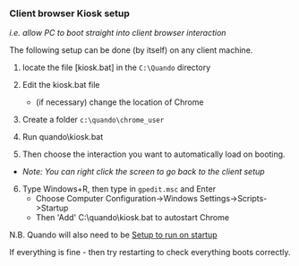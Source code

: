 
### Client browser Kiosk setup
_i.e. allow PC to boot straight into client browser interaction_

The following setup can be done (by itself) on any client machine.

1. locate the file [kiosk.bat] in the `C:\Quando` directory

2. Edit the kiosk.bat file
   - (if necessary) change the location of Chrome
3. Create a folder `c:\quando\chrome_user`
4. Run quando\kiosk.bat
5. Then choose the interaction you want to automatically load on booting.
  - _Note: You can right click the screen to go back to the client setup_
6. Type Windows+R, then type in `gpedit.msc` and Enter
    * Choose Computer Configuration->Windows Settings->Scripts->Startup
    * Then 'Add' C:\quando\kiosk.bat to autostart Chrome

N.B. Quando will also need to be [Setup to run on startup](running_local_cloud.md)

If everything is fine - then try restarting to check everything boots correctly.
